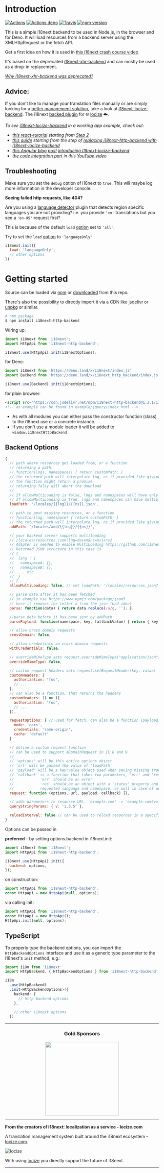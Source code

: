 # Introduction

[![Actions](https://github.com/i18next/i18next-http-backend/workflows/node/badge.svg)](https://github.com/i18next/i18next-http-backend/actions?query=workflow%3Anode)
[![Actions deno](https://github.com/i18next/i18next-http-backend/workflows/deno/badge.svg)](https://github.com/i18next/i18next-http-backend/actions?query=workflow%3Adeno)
[![Travis](https://img.shields.io/travis/i18next/i18next-http-backend/master.svg?style=flat-square)](https://travis-ci.org/i18next/i18next-http-backend)
[![npm version](https://img.shields.io/npm/v/i18next-http-backend.svg?style=flat-square)](https://www.npmjs.com/package/i18next-http-backend)

This is a simple i18next backend to be used in Node.js, in the browser and for Deno. It will load resources from a backend server using the XMLHttpRequest or the fetch API.

Get a first idea on how it is used in [this i18next crash course video](https://youtu.be/SA_9i4TtxLQ?t=953).

It's based on the deprecated [i18next-xhr-backend](https://github.com/i18next/i18next-xhr-backend) and can mostly be used as a drop-in replacement.

*[Why i18next-xhr-backend was deprecated?](https://github.com/i18next/i18next-xhr-backend/issues/348#issuecomment-663060275)*

## Advice:

If you don't like to manage your translation files manually or are simply looking for a [better management solution](https://locize.com), take a look at [i18next-locize-backend](https://github.com/locize/i18next-locize-backend). The i18next [backed plugin](https://www.i18next.com/overview/plugins-and-utils#backends) for 🌐 [locize](https://locize.com) ☁️.

*To see [i18next-locize-backend](https://github.com/locize/i18next-locize-backend) in a working app example, check out:*

- *[this react-tutorial](https://github.com/locize/react-tutorial) starting from [Step 2](https://github.com/locize/react-tutorial#step-2---use-the-locize-cdn)*
- *[this guide](https://locize.com/blog/react-i18next/) starting from the step of [replacing i18next-http-backend with i18next-locize-backend](https://locize.com/blog/react-i18next/#how-look)*
- *[this Angular blog post](https://locize.com/blog/angular-i18next/) [introducing i18next-locize-backend](https://locize.com/blog/angular-i18next/#how-look)*
- *[the code integration part](https://www.youtube.com/watch?v=ds-yEEYP1Ks&t=423s) in this [YouTube video](https://www.youtube.com/watch?v=ds-yEEYP1Ks)*

## Troubleshooting

Make sure you set the `debug` option of i18next to `true`. This will maybe log more information in the developer console.

**Seeing failed http requests, like 404?**

Are you using a [language detector](https://github.com/i18next/i18next-browser-languageDetector) plugin that detects region specific languages you are not providing? i.e. you provide `'en'` translations but you see a `'en-US'` request first?

This is because of the default `load` [option](https://www.i18next.com/overview/configuration-options) set to `'all'`.

Try to set the `load` [option](https://www.i18next.com/overview/configuration-options) to `'languageOnly'`

```javascript
i18next.init({
  load: 'languageOnly',
  // other options
})
```

# Getting started

Source can be loaded via [npm](https://www.npmjs.com/package/i18next-http-backend) or [downloaded](https://github.com/i18next/i18next-http-backend/blob/master/i18nextHttpBackend.min.js) from this repo.

There's also the possibility to directly import it via a CDN like [jsdelivr](https://cdn.jsdelivr.net/npm/i18next-http-backend@1.3.1/i18nextHttpBackend.min.js) or [unpkg](https://unpkg.com/i18next-http-backend@1.3.1/i18nextHttpBackend.min.js) or similar.

```bash
# npm package
$ npm install i18next-http-backend
```

Wiring up:

```js
import i18next from 'i18next';
import HttpApi from 'i18next-http-backend';

i18next.use(HttpApi).init(i18nextOptions);
```

for Deno:

```js
import i18next from 'https://deno.land/x/i18next/index.js'
import Backend from 'https://deno.land/x/i18next_http_backend/index.js'

i18next.use(Backend).init(i18nextOptions);
```

for plain browser:

```html
<script src="https://cdn.jsdelivr.net/npm/i18next-http-backend@1.3.1/i18nextHttpBackend.min.js"></script>
<!-- an example can be found in example/jquery/index.html -->
```

- As with all modules you can either pass the constructor function (class) to the i18next.use or a concrete instance.
- If you don't use a module loader it will be added to `window.i18nextHttpBackend`

## Backend Options

```js
{
  // path where resources get loaded from, or a function
  // returning a path:
  // function(lngs, namespaces) { return customPath; }
  // the returned path will interpolate lng, ns if provided like giving a static path
  // the function might return a promise
  // returning falsy will abort the download
  //
  // If allowMultiLoading is false, lngs and namespaces will have only one element each,
  // If allowMultiLoading is true, lngs and namespaces can have multiple elements
  loadPath: '/locales/{{lng}}/{{ns}}.json',

  // path to post missing resources, or a function
  // function(lng, namespace) { return customPath; }
  // the returned path will interpolate lng, ns if provided like giving a static path
  addPath: '/locales/add/{{lng}}/{{ns}}',

  // your backend server supports multiloading
  // /locales/resources.json?lng=de+en&ns=ns1+ns2
  // Adapter is needed to enable MultiLoading https://github.com/i18next/i18next-multiload-backend-adapter
  // Returned JSON structure in this case is
  // {
  //  lang : {
  //   namespaceA: {},
  //   namespaceB: {},
  //   ...etc
  //  }
  // }
  allowMultiLoading: false, // set loadPath: '/locales/resources.json?lng={{lng}}&ns={{ns}}' to adapt to multiLoading

  // parse data after it has been fetched
  // in example use https://www.npmjs.com/package/json5
  // here it removes the letter a from the json (bad idea)
  parse: function(data) { return data.replace(/a/g, ''); },

  //parse data before it has been sent by addPath
  parsePayload: function(namespace, key, fallbackValue) { return { key } },

  // allow cross domain requests
  crossDomain: false,

  // allow credentials on cross domain requests
  withCredentials: false,

  // overrideMimeType sets request.overrideMimeType("application/json")
  overrideMimeType: false,

  // custom request headers sets request.setRequestHeader(key, value)
  customHeaders: {
    authorization: 'foo',
    // ...
  },
  // can also be a function, that returns the headers
  customHeaders: () => ({
    authorization: 'foo',
    // ...
  }),

  requestOptions: { // used for fetch, can also be a function (payload) => ({ method: 'GET' })
    mode: 'cors',
    credentials: 'same-origin',
    cache: 'default'
  }

  // define a custom request function
  // can be used to support XDomainRequest in IE 8 and 9
  //
  // 'options' will be this entire options object
  // 'url' will be passed the value of 'loadPath'
  // 'payload' will be a key:value object used when saving missing translations
  // 'callback' is a function that takes two parameters, 'err' and 'res'.
  //            'err' should be an error
  //            'res' should be an object with a 'status' property and a 'data' property containing a stringified object instance beeing the key:value translation pairs for the
  //            requested language and namespace, or null in case of an error.
  request: function (options, url, payload, callback) {},

  // adds parameters to resource URL. 'example.com' -> 'example.com?v=1.3.5'
  queryStringParams: { v: '1.3.5' },

  reloadInterval: false // can be used to reload resources in a specific interval (useful in server environments)
}
```

Options can be passed in:

**preferred** - by setting options.backend in i18next.init:

```js
import i18next from 'i18next';
import HttpApi from 'i18next-http-backend';

i18next.use(HttpApi).init({
  backend: options,
});
```

on construction:

```js
import HttpApi from 'i18next-http-backend';
const HttpApi = new HttpApi(null, options);
```

via calling init:

```js
import HttpApi from 'i18next-http-backend';
const HttpApi = new HttpApi();
HttpApi.init(null, options);
```

## TypeScript

To properly type the backend options, you can import the `HttpBackendOptions` interface and use it as a generic type parameter to the i18next's `init` method, e.g.:

```ts
import i18n from 'i18next'
import HttpBackend, { HttpBackendOptions } from 'i18next-http-backend'

i18n
  .use(HttpBackend)
  .init<HttpBackendOptions>({
    backend: {
      // http backend options
    },

    // other i18next options
  })
```

---

<h3 align="center">Gold Sponsors</h3>

<p align="center">
  <a href="https://locize.com/" target="_blank">
    <img src="https://raw.githubusercontent.com/i18next/i18next/master/assets/locize_sponsor_240.gif" width="240px">
  </a>
</p>

---

**From the creators of i18next: localization as a service - locize.com**

A translation management system built around the i18next ecosystem - [locize.com](https://locize.com).

![locize](https://locize.com/img/ads/github_locize.png)

With using [locize](http://locize.com/?utm_source=react_i18next_readme&utm_medium=github) you directly support the future of i18next.

---
